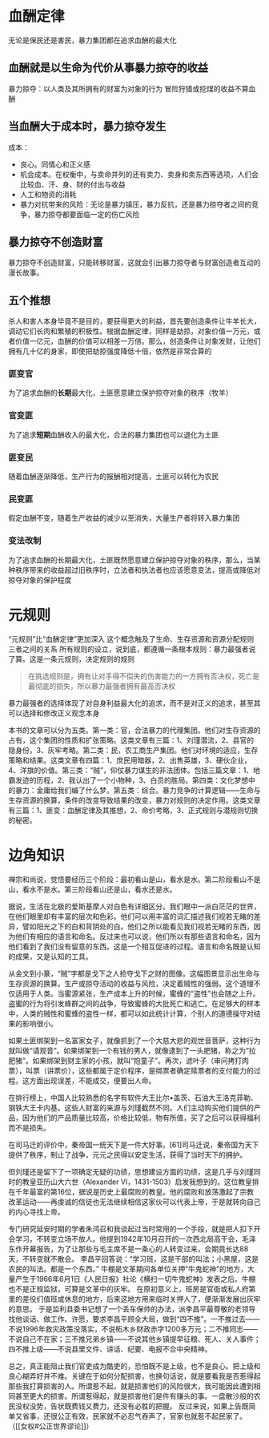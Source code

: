 # 血酬定律
无论是保民还是害民，暴力集团都在追求血酬的最大化
## 血酬就是以生命为代价从事暴力掠夺的收益
暴力掠夺：以人类及其所拥有的财富为对象的行为
冒险狩猎或挖煤的收益不算血酬
## 当血酬大于成本时，暴力掠夺发生
成本：
* 良心。同情心和正义感
* 机会成本。在权衡中，与卖命并列的还有卖力、卖身和卖东西等选项，人们会比较血、汗、身、财的付出与收益
* 人工和物资的消耗
* 暴力对抗带来的风险：无论是暴力镇压，暴力反抗，还是暴力掠夺者之间的竞争，暴力掠夺都要面临一定的伤亡风险
## 暴力掠夺不创造财富
暴力掠夺不创造财富，只能转移财富，这就会引出暴力掠夺者与财富创造者互动的漫长故事。
## 五个推想
杀人和害人本身毕竟不是目的，要获得更大的利益，首先要创造条件让牛羊长大，调动它们长肉和繁殖的积极性。根据血酬定律，同样是劫掠，对象价值一万元，或者价值一亿元，血酬的价值可以相差一万倍。那么，创造条件让对象发财，让他们拥有几十亿的身家，即使把劫掠强度降低十倍，依然是非常合算的
### 匪变官
为了追求血酬的**长期**最大化，土匪愿意建立保护掠夺对象的秩序（牧羊）
### 官变匪
为了追求**短期**血酬收入的最大化，合法的暴力集团也可以退化为土匪
### 匪变民
随着血酬逐渐降低，生产行为的报酬相对提高，土匪可以转化为农民
### 民变匪
假定血酬不变，随着生产收益的减少以至消失，大量生产者将转入暴力集团
### 变法改制
为了追求血酬的长期最大化，土匪既然愿意建立保护掠夺对象的秩序，那么，当某种秩序带来的收益超过旧秩序时，立法者和执法者也应该愿意变法，提高或降低对掠夺对象的保护程度
# 元规则
“元规则”比“血酬定律”更加深入
这个概念触及了生命、生存资源和资源分配规则三者之间的关系
所有规则的设立，说到底，都遵循一条根本规则：暴力最强者说了算。这是一条元规则，决定规则的规则
> 在挑选规则是，拥有让对手得不偿失的伤害能力的一方拥有否决权，死亡是最彻底的损失，所以暴力最强者拥有最高否决权

暴力最强者的选择体现了对自身利益最大化的追求，而不是对正义的追求，甚至其可以选择和修改正义观念本身




本书的文章可以分为五类。第一类：官，合法暴力的代理集团。他们对生存资源的占有，这个集团的性质和扩张策略。这类文章有三篇：1、刘瑾潜流，2、县官的隐身份，3、灰牢考略。第二类：民，农工商生产集团。他们对环境的适应，生存策略和结果。这类文章有四篇：1、庶民用暗器，2、出售英雄，3、硬伙企业，4、洋旗的价值。第三类：“贼”，仰仗暴力谋生的非法团体。包括三篇文章：1、地霸发迹的历程，2、我认出了一个小物种，3、白员的胜局。第四类：文化梦想中的暴力：金庸给我们编了什么梦。第五类：综合。暴力竞争的计算逻辑——生命与生存资源的换算，条件的改变导致结果的改变，暴力对规则的决定作用。这类文章有三篇：1、匪变：血酬定律及其推想，2、命价考略，3、正式规则与潜规则切换的秘密。

# 边角知识
禅宗和尚说，觉悟要经历三个阶段：最初看山是山，看水是水。第二阶段看山不是山，看水不是水。第三阶段看山还是山，看水还是水。

据说，生活在北极的爱斯基摩人对白色有详细区分。我们眼中一派白茫茫的世界，在他们眼里却有丰富的层次和色彩。他们可以用丰富的词汇描述我们视若无睹的差异，譬如阳光之下的白和背阴处的白。他们之所以能看见我们视若无睹的东西，因为他们有相应的语言和命名。反过来也可以说，他们所以有那些语言和命名，因为他们看到了我们没有留意的东西。这是一个相互促进的过程。语言和命名既是认知的成果，又是认知的工具。

从金文到小篆，“贼”字都是戈下之人抢夺戈下之财的图像。这幅图景显示出生命与生存资源的换算。生产或掠夺活动的收益与风险，决定着贼性的强弱。这个道理不仅适用于人类。当蜜源紧张，生产成本上升的时候，蜜蜂的“盗性”也会随之上升。盗蜜的行为将引发蜂群之间的战争，导致蜜蜂的大批死亡和逃亡。在足够大的样本中，人类的贼性和蜜蜂的盗性一样，都可以如此统计计算，个别人的道德操守对结果的影响很小。

如果土匪绑架到一名富家女子，就像抓到了一个大慈大悲的观世音菩萨，这种行为就叫做“请观音”。如果绑架到一个有钱的男人，就像逮到了一头肥猪，称之为“拉肥猪”。如果绑架到财主家的小孩，就叫“抱童子”。再次，滤叶子（审问拷打肉票），叫票（讲票价），这些都属于定价程序，是绑票者确定赎票者的支付能力的过程。这方面出现误差，不能成交，便要出人命。

在排行榜上，中国人比较熟悉的名字有软件大王比尔•盖茨、石油大王洛克菲勒、钢铁大王卡内基。这些人财富的来源与刘瑾截然不同。人们主动购买他们提供的产品，因为他们的产品质量比较高，价格比较低，物有所值，买了之后可以获得福利而不是损失。

在司马迁的评价中，秦帝国一统天下是一件大好事。[61]司马迁说，秦帝国为天下提供了秩序，制止了战争，元元之民得以安定生活，获得了当时天下的拥护。

但刘瑾还是留下了一项确定无疑的功绩，思想建设方面的功绩，这是几乎与刘瑾同时的教皇亚历山大六世（Alexander VI，1431-1503）启发我想到的。这位教皇排在千年最富的第16位，据说是历史上最腐败的教皇。他的腐败和放荡激起了宗教改革运动——再虔诚的信徒也无法继续相信这家伙可以代表上帝，于是就转向自己的内心寻找上帝。

专门研究延安时期的学者朱鸿召和我谈起过当时常用的一个手段，就是把人扣下开会学习，不转变立场不放人。他提到1942年10月召开的一次西北局高干会，毛泽东作开幕报告，为了让那些与毛主席不是一条心的人转变过来，会期竟长达88天，不转变就不散会。
李昌平回答说：“学习班，这是干部的叫法；小黑屋，这是农民的叫法。都是一个东西。”
牛棚是文革期间各单位关押“牛鬼蛇神”的地方，大量产生于1966年6月1日《人民日报》社论《横扫一切牛鬼蛇神》发表之后。牛棚也不是正规监狱，可算是文革中的灰牢。
在原初意义上，班房是官衙或私人府第里的差役们值班或休息的地方，后来这地方用来临时关押人了，便渐渐发展出灰牢的意思。
于是监利县委书记想了一个丢车保帅的办法，派李昌平最尊敬的老领导找他谈话、做工作、许愿，要求李昌平顾全大局，做到“四不推”。一不推过去——不说1996年救灾政策没落实，不说柘木乡财政赤字1200多万元；二不推同志——不说自己不在家；三不推兄弟乡镇——不说其他乡镇提早征粮、死人、关人事件；四不推上级——不说县里文件、讲话、纪要、电报不合中央精神。

总之，真正能阻止我们官吏成为酷吏的，恐怕既不是上级，也不是良心。把上级和良心糊弄好并不难。关键在于如何分配损害，也换句话说，就是要看我是否惹得起那些我打算损害的人。所谓惹不起，就是损害他们的风险很大，我可能因此遭到相同甚至更大的损害。所谓惹得起，就是损害他们是件有赚头的事。一盘散沙般的农民没权没势，告状既费钱又费力，还没有必胜的把握。
反过来说，如果上告既简单又省事，还很公正有效，民家就不必忍气吞声了，官家也就惹不起民家了。（[[女权#公正世界谬论]]）

